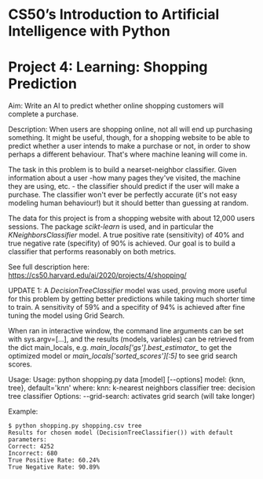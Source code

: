 # CS50’s Introduction to Artificial Intelligence with Python
# Project 4: Learning: Shopping Prediction

Aim: Write an AI to predict whether online shopping customers will complete a purchase.

Description: When users are shopping online, not all will end up purchasing something. 
It might be useful, though, for a shopping website to be able to predict whether a user 
intends to make a purchase or not, in order to show perhaps a different behaviour. That's 
where machine leaning will come in.

The task in this problem is to build a nearset-neighbor classifier. Given information 
about a user -how many pages they've visited, the machine they are using, etc. - the 
classifier should predict if the user will make a purchase. The classifier won't ever 
be perfectly accurate (it's not easy modeling human behaviour!) but it should better 
than guessing at random.

The data for this project is from a shopping website with about 12,000 users sessions.
The package *scikt-learn* is used, and in particular the *KNeighborsClassifier* model. 
A true positive rate (sensitivity) of 40% and true negative rate (specifity) of 90% is 
achieved. Our goal is to build a classifier that performs reasonably on both metrics.

See full description here: https://cs50.harvard.edu/ai/2020/projects/4/shopping/

UPDATE 1: A *DecisionTreeClassifier* model was used, proving more useful for this 
problem by getting
better predictions while taking much shorter time to train. A sensitivity of 59% and 
a specifity of 94% is achieved after fine tuning the model using Grid Search.

When ran in interactive window, the command line arguments can be set with sys.argv=[...], 
and the
results (models, variables) can be retrieved from the dict main_locals, e.g. *main_locals['gs'].best_estimator_* 
to get the optimized model or *main_locals['sorted_scores'][:5]* to see grid search scores.

Usage: Usage: python shopping.py data [model] [--options]
              model: {knn, tree}, default='knn' where:
              knn: k-nearest neighbors classifier
              tree: decision tree classifier
              Options:
              --grid-search: activates grid search (will take longer)

Example:
```
$ python shopping.py shopping.csv tree
Results for chosen model (DecisionTreeClassifier()) with default parameters:
Correct: 4252
Incorrect: 680
True Positive Rate: 60.24%
True Negative Rate: 90.89%
```
